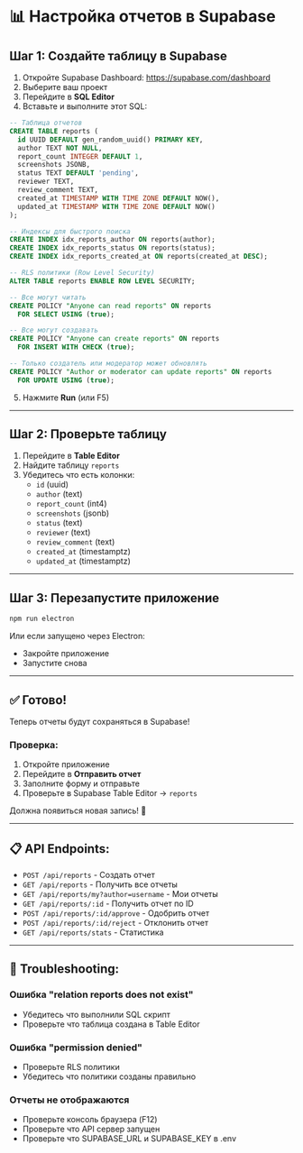 # 📊 Настройка отчетов в Supabase

## Шаг 1: Создайте таблицу в Supabase

1. Откройте Supabase Dashboard: https://supabase.com/dashboard
2. Выберите ваш проект
3. Перейдите в **SQL Editor**
4. Вставьте и выполните этот SQL:

```sql
-- Таблица отчетов
CREATE TABLE reports (
  id UUID DEFAULT gen_random_uuid() PRIMARY KEY,
  author TEXT NOT NULL,
  report_count INTEGER DEFAULT 1,
  screenshots JSONB,
  status TEXT DEFAULT 'pending',
  reviewer TEXT,
  review_comment TEXT,
  created_at TIMESTAMP WITH TIME ZONE DEFAULT NOW(),
  updated_at TIMESTAMP WITH TIME ZONE DEFAULT NOW()
);

-- Индексы для быстрого поиска
CREATE INDEX idx_reports_author ON reports(author);
CREATE INDEX idx_reports_status ON reports(status);
CREATE INDEX idx_reports_created_at ON reports(created_at DESC);

-- RLS политики (Row Level Security)
ALTER TABLE reports ENABLE ROW LEVEL SECURITY;

-- Все могут читать
CREATE POLICY "Anyone can read reports" ON reports
  FOR SELECT USING (true);

-- Все могут создавать
CREATE POLICY "Anyone can create reports" ON reports
  FOR INSERT WITH CHECK (true);

-- Только создатель или модератор может обновлять
CREATE POLICY "Author or moderator can update reports" ON reports
  FOR UPDATE USING (true);
```

5. Нажмите **Run** (или F5)

---

## Шаг 2: Проверьте таблицу

1. Перейдите в **Table Editor**
2. Найдите таблицу `reports`
3. Убедитесь что есть колонки:
   - `id` (uuid)
   - `author` (text)
   - `report_count` (int4)
   - `screenshots` (jsonb)
   - `status` (text)
   - `reviewer` (text)
   - `review_comment` (text)
   - `created_at` (timestamptz)
   - `updated_at` (timestamptz)

---

## Шаг 3: Перезапустите приложение

```bash
npm run electron
```

Или если запущено через Electron:
- Закройте приложение
- Запустите снова

---

## ✅ Готово!

Теперь отчеты будут сохраняться в Supabase!

### Проверка:

1. Откройте приложение
2. Перейдите в **Отправить отчет**
3. Заполните форму и отправьте
4. Проверьте в Supabase Table Editor → `reports`

Должна появиться новая запись! 🎉

---

## 📋 API Endpoints:

- `POST /api/reports` - Создать отчет
- `GET /api/reports` - Получить все отчеты
- `GET /api/reports/my?author=username` - Мои отчеты
- `GET /api/reports/:id` - Получить отчет по ID
- `POST /api/reports/:id/approve` - Одобрить отчет
- `POST /api/reports/:id/reject` - Отклонить отчет
- `GET /api/reports/stats` - Статистика

---

## 🔧 Troubleshooting:

### Ошибка "relation reports does not exist"
- Убедитесь что выполнили SQL скрипт
- Проверьте что таблица создана в Table Editor

### Ошибка "permission denied"
- Проверьте RLS политики
- Убедитесь что политики созданы правильно

### Отчеты не отображаются
- Проверьте консоль браузера (F12)
- Проверьте что API сервер запущен
- Проверьте что SUPABASE_URL и SUPABASE_KEY в .env
